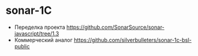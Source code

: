 # sonar-1C

* Переделка проекта https://github.com/SonarSource/sonar-javascript/tree/1.3
* Коммерческий аналог https://github.com/silverbulleters/sonar-1c-bsl-public
